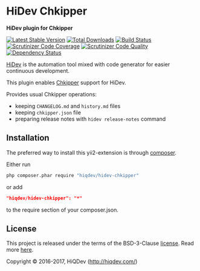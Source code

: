 # HiDev Chkipper

**HiDev plugin for Chkipper**

[![Latest Stable Version](https://poser.pugx.org/hiqdev/hidev-chkipper/v/stable)](https://packagist.org/packages/hiqdev/hidev-chkipper)
[![Total Downloads](https://poser.pugx.org/hiqdev/hidev-chkipper/downloads)](https://packagist.org/packages/hiqdev/hidev-chkipper)
[![Build Status](https://img.shields.io/travis/hiqdev/hidev-chkipper.svg)](https://travis-ci.org/hiqdev/hidev-chkipper)
[![Scrutinizer Code Coverage](https://img.shields.io/scrutinizer/coverage/g/hiqdev/hidev-chkipper.svg)](https://scrutinizer-ci.com/g/hiqdev/hidev-chkipper/)
[![Scrutinizer Code Quality](https://img.shields.io/scrutinizer/g/hiqdev/hidev-chkipper.svg)](https://scrutinizer-ci.com/g/hiqdev/hidev-chkipper/)
[![Dependency Status](https://www.versioneye.com/php/hiqdev:hidev-chkipper/dev-master/badge.svg)](https://www.versioneye.com/php/hiqdev:hidev-chkipper/dev-master)

[HiDev] is the automation tool mixed with code generator for easier continuous development.

This plugin enables [Chkipper] support for HiDev.

Provides usual Chkipper operations:

- keeping `CHANGELOG.md` and `history.md` files
- keeping `chkipper.json` file
- preparing release notes with `hidev release-notes` command

[hidev]:    https://github.com/hiqdev/hidev
[Chkipper]: https://github.com/hiqdev/chkipper

## Installation

The preferred way to install this yii2-extension is through [composer](http://getcomposer.org/download/).

Either run

```sh
php composer.phar require "hiqdev/hidev-chkipper"
```

or add

```json
"hiqdev/hidev-chkipper": "*"
```

to the require section of your composer.json.

## License

This project is released under the terms of the BSD-3-Clause [license](LICENSE).
Read more [here](http://choosealicense.com/licenses/bsd-3-clause).

Copyright © 2016-2017, HiQDev (http://hiqdev.com/)
